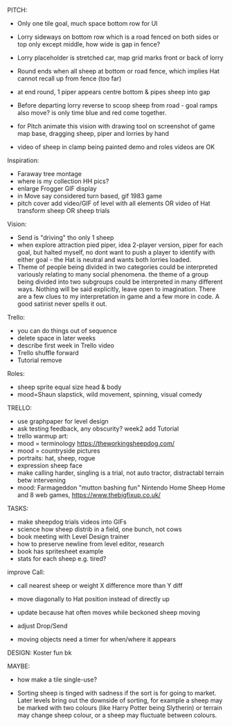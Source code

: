 PITCH:
+ Only one tile goal, much space bottom row for UI
+ Lorry sideways on bottom row which is a road fenced on both sides or top only except middle, how wide is gap in fence?
+ Lorry placeholder is stretched car, map grid marks front or back of lorry
+ Round ends when all sheep at bottom or road fence, which implies Hat cannot recall up from fence (too far)
+ at end round, 1 piper appears centre bottom & pipes sheep into gap
+ Before departing lorry reverse to scoop sheep from road - goal ramps also move? is only time blue and red come together.
+ for Pitch animate this vision with drawing tool on screenshot of game map base, dragging sheep, piper and lorries by hand

+ video of sheep in clamp being painted
demo and roles videos are OK

Inspiration:
+ Faraway tree montage
+ where is my collection HH pics?
+ enlarge Frogger GIF display
+ in Move say considered turn based, gif 1983 game
+ pitch cover add video/GIF of level with all elements OR video of Hat transform sheep OR sheep trials

Vision:
+ Send is "driving" tho only 1 sheep
+ when explore attraction pied piper, idea 2-player version, piper for each goal, but halted myself, no dont want to push a player to identify with either goal - the Hat is neutral and wants both lorries loaded. 
+  Theme of people being divided in two categories could be interpreted variously relating to many social phenomena.  the theme of a group being divided into two subgroups could be interpreted in many different ways. Nothing will be said explicitly, leave open to imagination. There are a few clues to my interpretation in game and a few more in code. A good satirist never spells it out.

Trello:
+ you can do things out of sequence
+ delete space in later weeks
+ describe first week in Trello video
+ Trello shuffle forward
+ Tutorial remove

Roles:
+ sheep sprite equal size head & body
+ mood=Shaun slapstick, wild movement, spinning, visual comedy

TRELLO:
+ use graphpaper for level design 
+ ask testing feedback, any obscurity? week2 add Tutorial
+ trello warmup art: 
+ mood = terminology https://theworkingsheepdog.com/
+ mood = countryside pictures
+ portraits: hat, sheep, rogue 
+ expression sheep face
+ make calling harder, singling is a trial, not auto tractor, distractabl terrain betw intervening
+ mood: Farmageddon "mutton bashing fun" Nintendo Home Sheep Home and 8 web games, https://www.thebigfixup.co.uk/

TASKS:
+ make sheepdog trials videos into GIFs
+ science how sheep distrib in a field, one bunch, not cows
+ book meeting with Level Design trainer
+ how to preserve newline from level editor, research
+ book has spritesheet example 
+ stats for each sheep e.g. tired?

improve Call:
+ call nearest sheep or weight X difference more than Y diff 
+ move diagonally to Hat position instead of directly up
+ update because hat often moves while beckoned sheep moving

+ adjust Drop/Send

+ moving objects need a timer for when/where it appears

DESIGN:
Koster fun bk

MAYBE:
+ how make a tile single-use?

+ Sorting sheep is tinged with sadness if the sort is for going to market. Later levels bring out the downside of sorting, for example a sheep may be marked with two colours (like Harry Potter being Slytherin) or terrain may change sheep colour, or a sheep may fluctuate between colours.